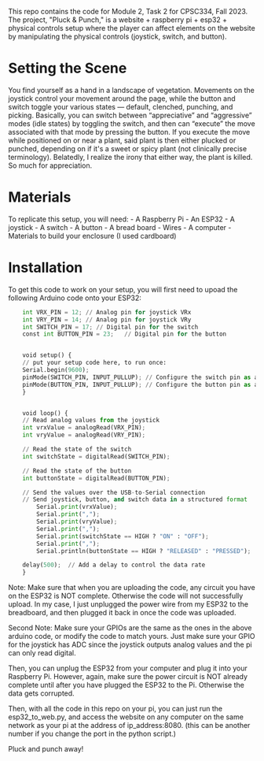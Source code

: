 This repo contains the code for Module 2, Task 2 for CPSC334, Fall 2023. The project, "Pluck & Punch," is a website + raspberry pi + esp32 + physical controls setup where the player can affect elements on the website by manipulating the physical controls (joystick, switch, and button).

<h1>Setting the Scene</h1>
You find yourself as a hand in a landscape of vegetation. Movements on the joystick control your movement around the page, while the button and switch toggle your various states — default, clenched, punching, and picking. Basically, you can switch between “appreciative” and “aggressive” modes (idle states) by toggling the switch, and then can “execute” the move associated with that mode by pressing the button. If you execute the move while positioned on or near a plant, said plant is then either plucked or punched, depending on if it's a sweet or spicy plant (not clinically precise terminology). Belatedly, I realize the irony that either way, the plant is killed. So much for appreciation.

<h1>Materials</h1>
To replicate this setup, you will need:
- A Raspberry Pi
- An ESP32
- A joystick
- A switch
- A button
- A bread board
- Wires
- A computer
- Materials to build your enclosure (I used cardboard)

<h1>Installation</h1>
To get this code to work on your setup, you will first need to upoad the following Arduino code onto your ESP32:

```python
    int VRX_PIN = 12; // Analog pin for joystick VRx
    int VRY_PIN = 14; // Analog pin for joystick VRy
    int SWITCH_PIN = 17; // Digital pin for the switch
    const int BUTTON_PIN = 23;   // Digital pin for the button


    void setup() {
    // put your setup code here, to run once:
    Serial.begin(9600);
    pinMode(SWITCH_PIN, INPUT_PULLUP); // Configure the switch pin as an input with internal pull-up resistor
    pinMode(BUTTON_PIN, INPUT_PULLUP); // Configure the button pin as an input with internal pull-up resistor
    }


    void loop() {
    // Read analog values from the joystick
    int vrxValue = analogRead(VRX_PIN);
    int vryValue = analogRead(VRY_PIN);

    // Read the state of the switch
    int switchState = digitalRead(SWITCH_PIN);

    // Read the state of the button
    int buttonState = digitalRead(BUTTON_PIN);

    // Send the values over the USB-to-Serial connection
    // Send joystick, button, and switch data in a structured format
        Serial.print(vrxValue);
        Serial.print(",");
        Serial.print(vryValue);
        Serial.print(",");
        Serial.print(switchState == HIGH ? "ON" : "OFF");
        Serial.print(",");
        Serial.println(buttonState == HIGH ? "RELEASED" : "PRESSED");

    delay(500);  // Add a delay to control the data rate
    }

```
Note: Make sure that when you are uploading the code, any circuit you have on the ESP32 is NOT complete. Otherwise the code will not successfully upload. In my case, I just unplugged the power wire from my ESP32 to the breadboard, and then plugged it back in once the code was uploaded.

Second Note: Make sure your GPIOs are the same as the ones in the above arduino code, or modify the code to match yours. Just make sure your GPIO for the joystick has ADC since the joystick outputs analog values and the pi can only read digital.

Then, you can unplug the ESP32 from your computer and plug it into your Raspberry Pi. However, again, make sure the power circuit is NOT already complete until after you have plugged the ESP32 to the Pi. Otherwise the data gets corrupted.

Then, with all the code in this repo on your pi, you can just run the esp32_to_web.py, and access the website on any computer on the same network as your pi at the address of ip_address:8080. (this can be another number if you change the port in the python script.)

Pluck and punch away!